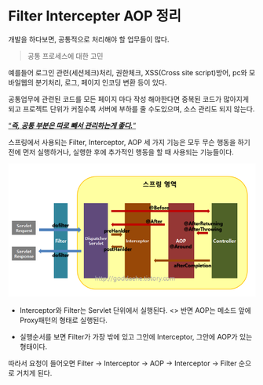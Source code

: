 # Filter Intercepter AOP 정리

개발을 하다보면, 공통적으로 처리해야 할 업무들이 많다.

> 공통 프로세스에 대한 고민

예를들어 로그인 관련(세션체크)처리, 권한체크, XSS(Cross site script)방어, pc와 모바일웹의 분기처리, 로그, 페이지 인코딩 변환 등이 있다.


공통업무에 관련된 코드를 모든 페이지 마다 작성 해야한다면 중복된 코드가 많아지게 되고 프로젝트 단위가 커질수록 서버에 부하를 줄 수도있으며, 소스 관리도 되지 않는다.

<u><q><b><i>즉, 공통 부분은 따로 빼서 관리하는게 좋다.</i></b></q></u>

스프링에서 사용되는 Filter, Interceptor, AOP 세 가지 기능은 모두 무슨 행동을 하기전에 먼저 실행하거나, 실행한 후에 추가적인 행동을 할 때 사용되는 기능들이다.


![](assets/spring-filter-interceopter-aop-443be829.png)

* Interceptor와 Filter는 Servlet 단위에서 실행된다. <> 반면 AOP는 메소드 앞에 Proxy패턴의 형태로 실행된다.

* 실행순서를 보면 Filter가 가장 밖에 있고 그안에 Interceptor, 그안에 AOP가 있는 형태이다.

따라서 요청이 들어오면 Filter → Interceptor → AOP → Interceptor → Filter 순으로 거치게 된다.
